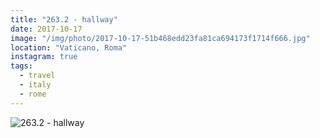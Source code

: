 ```yaml
---
title: "263.2 - hallway"
date: 2017-10-17
image: "/img/photo/2017-10-17-51b468edd23fa81ca694173f1714f666.jpg"
location: "Vaticano, Roma"
instagram: true
tags:
  - travel
  - italy
  - rome
---
```


![263.2 - hallway](/img/photo/2017-10-17-51b468edd23fa81ca694173f1714f666.jpg)
